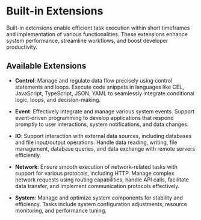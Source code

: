 # Built-in Extensions

Built-in extensions enable efficient task execution within short timeframes and implementation of various functionalities. These extensions enhance system performance, streamline workflows, and boost developer productivity.

## Available Extensions

- **Control**: Manage and regulate data flow precisely using control statements and loops. Execute code snippets in languages like CEL, JavaScript, TypeScript, JSON, YAML to seamlessly integrate conditional logic, loops, and decision-making.

- **Event**: Effectively integrate and manage various system events. Support event-driven programming to develop applications that respond promptly to user interactions, system notifications, and data changes.

- **IO**: Support interaction with external data sources, including databases and file input/output operations. Handle data reading, writing, file management, database queries, and data exchange with remote servers efficiently.

- **Network**: Ensure smooth execution of network-related tasks with support for various protocols, including HTTP. Manage complex network requests using routing capabilities, handle API calls, facilitate data transfer, and implement communication protocols effectively.

- **System**: Manage and optimize system components for stability and efficiency. Tasks include system configuration adjustments, resource monitoring, and performance tuning.

